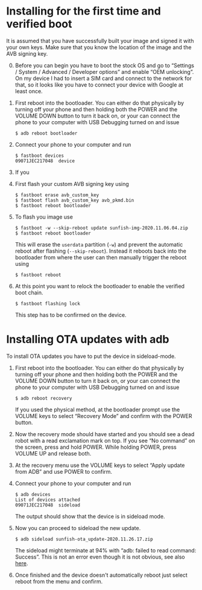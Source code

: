 # Installing for the first time and verified boot

It is assumed that you have successfully built your image and signed it with
your own keys.  Make sure that you know the location of the image and the AVB
signing key.

 0. Before you can begin you have to boot the stock OS and go to “Settings /
    System / Advanced / Developer options” and enable “OEM unlocking”.  On my
    device I had to insert a SIM card and connect to the network for that, so
    it looks like you have to connect your device with Google at least once.

 1. First reboot into the bootloader. You can either do that physically by
    turning off your phone and then holding both the POWER and the VOLUME DOWN
    button to turn it back on, or your can connect the phone to your computer
    with USB Debugging turned on and issue
    ```console
    $ adb reboot bootloader
    ```

 2. Connect your phone to your computer and run
    ```console
    $ fastboot devices
    09071JEC217048  device
    ```

 3. If you 

 3. First flash your custom AVB signing key using
    ```console
    $ fastboot erase avb_custom_key 
    $ fastboot flash avb_custom_key avb_pkmd.bin
    $ fastboot reboot bootloader
    ```

 4. To flash you image use
    ```console
    $ fastboot -w --skip-reboot update sunfish-img-2020.11.06.04.zip
    $ fastboot reboot bootloader
    ```
    This will erase the `userdata` partition (`-w`) and prevent the automatic
    reboot after flashing (`--skip-reboot`). Instead it reboots back into the
    bootloader from where the user can then manually trigger the reboot using
    ```console
    $ fastboot reboot
    ```

 5. At this point you want to relock the bootloader to enable the verified boot
    chain.
    ```
    $ fastboot flashing lock
    ```
    This step has to be confirmed on the device.

# Installing OTA updates with adb

To install OTA updates you have to put the device in sideload-mode.

 1. First reboot into the bootloader. You can either do that physically by
    turning off your phone and then holding both the POWER and the VOLUME DOWN
    button to turn it back on, or your can connect the phone to your computer
    with USB Debugging turned on and issue
    ```console
    $ adb reboot recovery
    ```
    If you used the physical method, at the bootloader prompt use the VOLUME
    keys to select “Recovery Mode” and confirm with the POWER button.

 3. Now the recovery mode should have started and you should see a dead robot
    with a read exclamation mark on top. If you see “No command” on the screen,
    press and hold POWER. While holding POWER, press VOLUME UP and release
    both.

 4. At the recovery menu use the VOLUME keys to select “Apply update from ADB”
    and use POWER to confirm.

 5. Connect your phone to your computer and run
    ```console
    $ adb devices
    List of devices attached
    09071JEC217048  sideload
    ```
    The output should show that the device is in sideload mode.

 6. Now you can proceed to sideload the new update.
    ```console
    $ adb sideload sunfish-ota_update-2020.11.26.17.zip
    ```
    The sideload might terminate at 94% with “adb: failed to read command:
    Success”.  This is not an error even though it is not obvious, see also
    [here](https://np.reddit.com/r/LineageOS/comments/dt2et4/adb_failed_to_read_command_success/f6u352m).

 7. Once finished and the device doesn't automatically reboot just select
    reboot from the menu and confirm.
